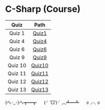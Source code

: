 # C-Sharp (Course)

|  Quiz  |                                    Path                                     |
| :----: | :---------------------------------------------------------------------------: |
| Quiz 1 | [Quiz1](https://github1s.com/xHacka/C-Sharp/blob/master/Quiz1/Quiz1/Form1.cs) |
| Quiz 4 | [Quiz4](https://github1s.com/xHacka/C-Sharp/blob/master/Quiz4/Quiz4/Form1.cs) |
| Quiz 6 | [Quiz6](https://github1s.com/xHacka/C-Sharp/blob/master/Quiz6/Quiz6/Form1.cs) |
| Quiz 9 | [Quiz9](https://github1s.com/xHacka/C-Sharp/blob/master/Quiz9/Quiz9/Form1.cs) |
| Quiz 10 | [Quiz10](https://github1s.com/xHacka/C-Sharp/blob/master/Quiz10/Quiz10/Form1.cs) |
| Quiz 11 | [Quiz11](https://github1s.com/xHacka/C-Sharp/blob/master/Quiz11/Quiz11/Form1.cs) |
| Quiz 12 | [Quiz12](https://github1s.com/xHacka/C-Sharp/blob/master/Quiz12/Quiz12/Form1.cs) |
| Quiz 13 | [Quiz13](https://github1s.com/xHacka/C-Sharp/blob/master/Quiz13/Quiz13/Form1.cs) |

(ヘ･_･)ヘ┳━┳&nbsp;&nbsp;&nbsp;&nbsp;&nbsp;&nbsp;(╯‵□′)╯︵┻━┻&nbsp;&nbsp;&nbsp;&nbsp;&nbsp;&nbsp;ಠ╭╮ಠ
